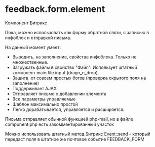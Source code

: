 # feedback.form.element
Компонент Битрикс

Пока, можно использовать как форму обратной связи, с записью в инфоблок и отправкой письма.

На данный момент умеет:
- Выводить, на заполнение, свойства инфоблока. Только не множественные.
- Загружать файлы в свойство "Файл". Использует штатный компонент main.file.input (dragn_n_drop).
- Защита, от совсем простых ботов (проверка скрытого поля на заполнение)
- Поддерживает AJAX
- Отправляет письмо о добавлении элемента
- Все параметры управляемые
- Шаблон максимально простой
- Легко дорабатывается, управляется и расширяется.

Письма отправляет обычной функцией php-mail, но в файле component.php есть закомментированный участок

Можно использовать штатный метод Битрикс Event::send - который передаст поля в штатное же почтовое событие FEEDBACK_FORM

